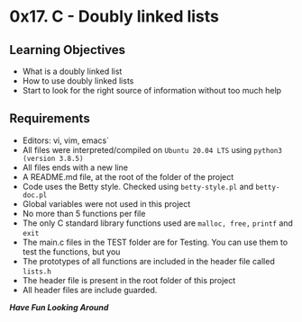 # 0x17. C - Doubly linked lists

## Learning Objectives
* What is a doubly linked list
* How to use doubly linked lists
* Start to look for the right source of information without too much help

## Requirements
* Editors: vi, vim, emacs`
* All files were interpreted/compiled on ```Ubuntu 20.04 LTS``` using ```python3 (version 3.8.5)```
* All files ends with a new line
* A README.md file, at the root of the folder of the project
* Code uses the Betty style. Checked using ```betty-style.pl``` and ```betty-doc.pl```
* Global variables were not used in this project
* No more than 5 functions per file
* The only C standard library functions used are ```malloc, free,``` ```printf``` and ```exit```
* The main.c files in the TEST folder are for Testing. You can use them to test the functions, but you
* The prototypes of all functions are included in the header file called ```lists.h```
* The header file is present in the root folder of this project
* All header files are include guarded.

***Have Fun Looking Around***
